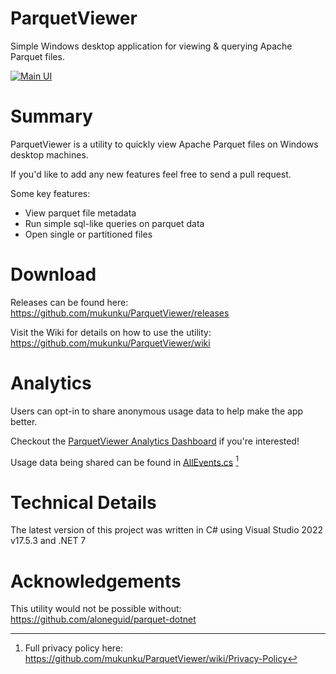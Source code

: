 # ParquetViewer
Simple Windows desktop application for viewing & querying Apache Parquet files. 

[![Main UI](https://github.com/mukunku/ParquetViewer/blob/master/wiki_images/main_screenshot4.png)](#)

# Summary
ParquetViewer is a utility to quickly view Apache Parquet files on Windows desktop machines. 

If you'd like to add any new features feel free to send a pull request.

Some key features:
* View parquet file metadata
* Run simple sql-like queries on parquet data
* Open single or partitioned files

# Download
Releases can be found here: https://github.com/mukunku/ParquetViewer/releases

Visit the Wiki for details on how to use the utility: https://github.com/mukunku/ParquetViewer/wiki

# Analytics
Users can opt-in to share anonymous usage data to help make the app better. 

Checkout the [ParquetViewer Analytics Dashboard](https://app.amplitude.com/analytics/share/7207c0b64c154e979afd7082980d6dd6) if you're interested!

Usage data being shared can be found in [AllEvents.cs](https://github.com/mukunku/ParquetViewer/blob/master/src/ParquetViewer/Analytics/AllEvents.cs) [^1]

[^1]: Full privacy policy here: https://github.com/mukunku/ParquetViewer/wiki/Privacy-Policy

# Technical Details
The latest version of this project was written in C# using Visual Studio 2022 v17.5.3 and .NET 7

# Acknowledgements
This utility would not be possible without: https://github.com/aloneguid/parquet-dotnet
